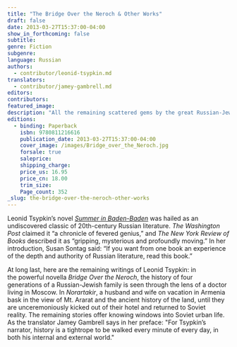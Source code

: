 ```yaml
---
title: "The Bridge Over the Neroch & Other Works"
draft: false
date: 2013-03-27T15:37:00-04:00
show_in_forthcoming: false
subtitle:
genre: Fiction
subgenre:
language: Russian
authors:
  - contributor/leonid-tsypkin.md
translators:
  - contributor/jamey-gambrell.md
editors:
contributors:
featured_image:
description: "All the remaining scattered gems by the great Russian-Jewish author of _Summer in Baden-Baden_ "
editions:
  - binding: Paperback
    isbn: 9780811216616
    publication_date: 2013-03-27T15:37:00-04:00
    cover_image: /images/Bridge_over_the_Neroch.jpg
    forsale: true
    saleprice:
    shipping_charge:
    price_us: 16.95
    price_cn: 18.00
    trim_size:
    Page_count: 352
_slug: the-bridge-over-the-neroch-other-works
---
```


Leonid Tsypkin’s novel [_Summer in Baden-Baden_](http://ndbooks.com/book/summer-in-baden-baden) was hailed as an undiscovered classic of 20th-century Russian literature. _The Washington Post_ claimed it “a chronicle of fevered genius,” and _The New York Review of Books_ described it as “gripping, mysterious and profoundly moving.” In her introduction, Susan Sontag said: “If you want from one book an experience of the depth and authority of Russian literature, read this book.” 

At long last, here are the remaining writings of Leonid Tsypkin: in the powerful novella _Bridge Over the Neroch_, the history of four generations of a Russian-Jewish family is seen through the lens of a doctor living in Moscow. In _Norartakir_, a husband and wife on vacation in Armenia bask in the view of Mt. Ararat and the ancient history of the land, until they are unceremoniously kicked out of their hotel and returned to Soviet reality. The remaining stories offer knowing windows into Soviet urban life. As the translator Jamey Gambrell says in her preface: "For Tsypkin’s narrator, history is a tightrope to be walked every minute of every day, in both his internal and external world."

